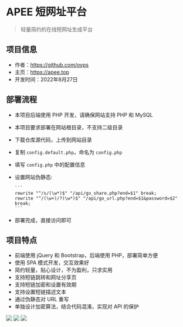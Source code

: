 # APEE 短网址平台
> 轻量简约的在线短网址生成平台

## 项目信息
- 作者：https://github.com/oyps
- 主页：https://apee.top
- 开发时间：2022年8月27日

## 部署流程
- 本项目后端使用 PHP 开发，请确保网站支持 PHP 和 MySQL
- 本项目要求部署在网站根目录，不支持二级目录
- 下载仓库源代码，上传到网站目录
- 复制 `config.default.php`，命名为 `config.php`
- 填写 `config.php` 中的配置信息
- 设置网站伪静态:

      ```
      rewrite "^/s/(\w*)$" "/api/go_share.php?end=$1" break;
      rewrite "^/(\w+)/?(\w*)$" "/api/go_url.php?end=$1&password=$2" break;
      ```

- 部署完成，直接访问即可

## 项目特点
- 前端使用 jQuery 和 Bootstrap，后端使用 PHP，部署简单方便
- 使用 SPA 模式开发，交互效果好
- 简约轻量，贴心设计，不为盈利，只求实用
- 支持短链跳转和网址分享页
- 支持短链加密和设置有效期
- 支持设置短链描述文本
- 通过伪静态对 URL 重写
- 单独设计加密算法，结合代码混淆，实现对 API 的保护

![](/img/%E6%88%AA%E5%9B%BE_password.jpg)
![](/img/%E6%88%AA%E5%9B%BE_home.jpg)
![](/img/%E6%88%AA%E5%9B%BE_result.jpg)
